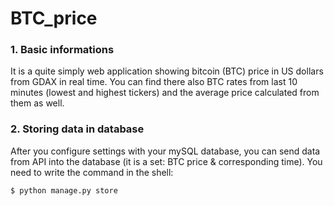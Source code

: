 # BTC_price

### 1. Basic informations

It is a quite simply web application showing bitcoin (BTC) price in US dollars from GDAX in real time. You can find there also BTC rates from last 10 minutes (lowest and highest tickers) and the average price calculated from them as well.

### 2. Storing data in database

After you configure settings with your mySQL database, you can send data from API into the database (it is a set: BTC price & corresponding time). You need to write the command in the shell:
```
$ python manage.py store
```
